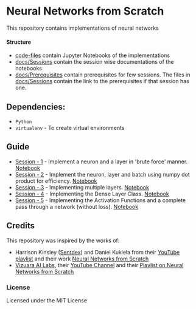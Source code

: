 # Neural Networks from Scratch

This repository contains implementations of neural networks

#### Structure
- [code-files](/code-files/) contain Jupyter Notebooks of the implementations
- [docs/Sessions](/docs/Sessions/) contain the session wise documentations of the notebooks
- [docs/Prerequisites](/docs/Prerequisites/) contain prerequisites for few sessions. The files in [docs/Sessions](/docs/Sessions/) contain the link to the prerequisites if that session has one.

## Dependencies:
- <code>Python</code> 
- <code>virtualenv</code> - To create virtual environments


## Guide
- [Session - 1](/docs/Sessions/Session_1.md) - Implement a neuron and a layer in 'brute force' manner. [Notebook](/code-files/1_Neurons_and_Layers.ipynb)
- [Session - 2](/docs/Sessions/Session_2.md) - Implement the neuron, layer and batch using numpy dot product for efficiency. [Notebook](/code-files/2_Using_NumPy.ipynb)
- [Session - 3](/docs/Sessions/Session_3.md) - Implementing multiple layers. [Notebook](/code-files/3_Multiple_Layers.ipynb)
- [Session - 4](/docs/Sessions/Session_4.md) - Implementing the Dense Layer Class. [Notebook](/code-files/4_Dense_Layer.ipynb)
- [Session - 5](/docs/Sessions/Session_5.md) - Implementing the Activation Functions and a complete pass through a network (without loss). [Notebook](/code-files/5_Activation_Functions.ipynb)

## Credits 
This repository was inspired by the works of:
- Harrison Kinsley ([Sentdex](https://www.youtube.com/@sentdex)) and Daniel Kukieła from their [YouTube playlist](https://www.youtube.com/playlist?list=PLQVvvaa0QuDcjD5BAw2DxE6OF2tius3V3) and their work [Neural Networks from Scratch](nnfs.io)
- [Vizuara AI Labs](https://vizuara.ai/), their [YouTube Channel](https://www.youtube.com/@vizuara) and their [Playlist on Neural Networks from Scratch](https://www.youtube.com/playlist?list=PLPTV0NXA_ZSj6tNyn_UadmUeU3Q3oR-hu)


### License 
Licensed under the MIT License
